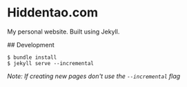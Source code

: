 # Hiddentao.com

My personal website. Built using Jekyll.

## Development

```
$ bundle install
$ jekyll serve --incremental
```

_Note: If creating new pages don't use the `--incremental` flag_
